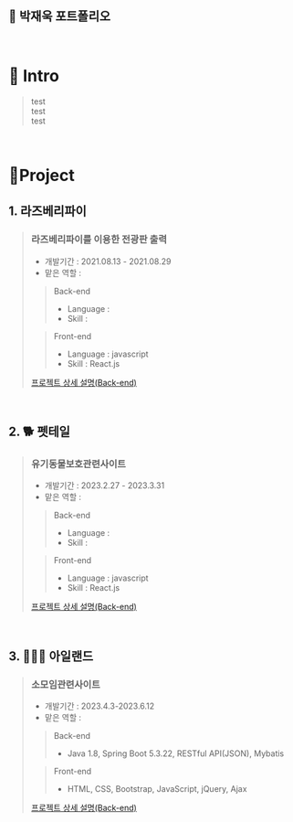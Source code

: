 ## 📜 박재욱 포트폴리오

<br />

# 👋 Intro

> test   
> test   
> test    


<br />

# 📝Project
## 1. 라즈베리파이

> ### 라즈베리파이를 이용한 전광판 출력
>
> - 개발기간 : 2021.08.13 - 2021.08.29
> - 맡은 역할 : 
>
>> Back-end
>> - Language : 
>> - Skill :
>> 
>> 
>
>> Front-end
>> - Language : javascript
>> - Skill : React.js
>>
>> 
> [프로젝트 상세 설명(Back-end)](https://google/com)

<br />

## 2. 🐕 펫테일

> ### 유기동물보호관련사이트
>
> - 개발기간 : 2023.2.27 - 2023.3.31
> - 맡은 역할 : 
>
>> Back-end
>> - Language : 
>> - Skill :
>> 
>> 
>
>> Front-end
>> - Language : javascript
>> - Skill : React.js
>> 
> [프로젝트 상세 설명(Back-end)](https://google/com)

<br />

## 3. 🧑‍🤝‍🧑 아일랜드

> ### 소모임관련사이트
>
> - 개발기간 : 2023.4.3-2023.6.12
> - 맡은 역할 : 
>
>> Back-end
>> - Java 1.8, Spring Boot 5.3.22, RESTful API(JSON), Mybatis
>
>> Front-end
>> - HTML, CSS, Bootstrap, JavaScript, jQuery, Ajax
>>
>> 
> [프로젝트 상세 설명(Back-end)](https://google/com)

